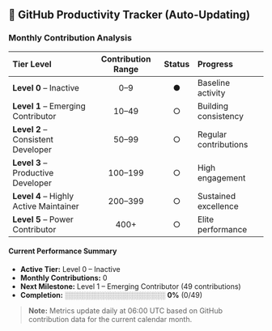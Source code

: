 ## 🚀 GitHub Productivity Tracker (Auto-Updating)

<!--START_SECTION:productivity-->
### Monthly Contribution Analysis

| Tier Level | Contribution Range | Status | Progress |
|:-----------|:------------------:|:------:|:---------|
| **Level 0** – Inactive | 0–9 | ● | Baseline activity |
| **Level 1** – Emerging Contributor | 10–49 | ○ | Building consistency |
| **Level 2** – Consistent Developer | 50–99 | ○ | Regular contributions |
| **Level 3** – Productive Developer | 100–199 | ○ | High engagement |
| **Level 4** – Highly Active Maintainer | 200–399 | ○ | Sustained excellence |
| **Level 5** – Power Contributor | 400+ | ○ | Elite performance |

#### Current Performance Summary

- **Active Tier:** Level 0 – Inactive
- **Monthly Contributions:** 0
- **Next Milestone:** Level 1 – Emerging Contributor (49 contributions)
- **Completion:** ░░░░░░░░░░░░░░░░░░░░ **0%** (0/49)

> **Note:** Metrics update daily at 06:00 UTC based on GitHub contribution data for the current calendar month.

<!--END_SECTION:productivity-->
